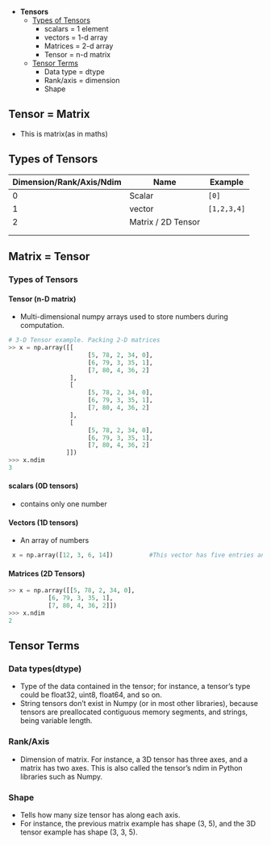 - **Tensors**
  - [Types of Tensors](#ty)
    - scalars = 1 element
    - vectors = 1-d array
    - Matrices = 2-d array
    - Tensor = n-d matrix
  - [Tensor Terms](#tt)
    - Data type = dtype
    - Rank/axis = dimension
    - Shape

## Tensor = Matrix
- This is matrix(as in maths)

## Types of Tensors
|Dimension/Rank/Axis/Ndim|Name|Example|
|---|---|---|
| 0 | Scalar | `[0]` |
| 1 | vector | `[1,2,3,4]` |
| 2 | Matrix / 2D Tensor | |`[1,2,3]`| |
|   |                    | |---|       |
|   |                    | |`[4,5,6]`| |


## Matrix = Tensor
<a name=ty></a>
### Types of Tensors
#### Tensor (n-D matrix)
- Multi-dimensional numpy arrays used to store numbers during computation.
```py
# 3-D Tensor example. Packing 2-D matrices
>> x = np.array([[
                      [5, 78, 2, 34, 0],
                      [6, 79, 3, 35, 1],
                      [7, 80, 4, 36, 2]
                 ],
                 [
                      [5, 78, 2, 34, 0],
                      [6, 79, 3, 35, 1],
                      [7, 80, 4, 36, 2]
                 ],
                 [
                      [5, 78, 2, 34, 0],
                      [6, 79, 3, 35, 1],
                      [7, 80, 4, 36, 2]
                ]])
>>> x.ndim
3
```
#### scalars (0D tensors)
- contains only one number
#### Vectors (1D tensors)
- An array of numbers
```py
 x = np.array([12, 3, 6, 14])          #This vector has five entries and so is called a 5-dimensional vector
```
#### Matrices (2D Tensors)
```py
>> x = np.array([[5, 78, 2, 34, 0],
           [6, 79, 3, 35, 1],
           [7, 80, 4, 36, 2]])
>>> x.ndim
2
```

<a name=tt></a>
## Tensor Terms
### Data types(dtype)
- Type of the data contained in the tensor; for instance, a tensor’s type could be float32, uint8, float64, and so on.
- String tensors don’t exist in Numpy (or in most other libraries), because tensors are preallocated contiguous memory segments, and strings, being variable length.
### Rank/Axis
- Dimension of matrix. For instance, a 3D tensor has three axes, and a matrix has two axes. This is also called the tensor’s ndim in Python libraries such as Numpy.
### Shape
- Tells how many size tensor has along each axis.
-  For instance, the previous matrix example has shape (3, 5), and the 3D tensor example has shape (3, 3, 5).

